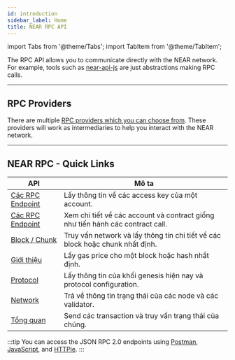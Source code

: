 ```yaml
---
id: introduction
sidebar_label: Home
title: NEAR RPC API
---
```


import Tabs from '@theme/Tabs';
import TabItem from '@theme/TabItem';

The RPC API allows you to communicate directly with the NEAR network. For example, tools such as [near-api-js](/tools/near-api-js/quick-reference) are just abstractions making RPC calls.

<hr className="subsection" />

## RPC Providers

There are multiple [RPC providers which you can choose from](./providers.md). These providers will work as intermediaries to help you interact with the NEAR network.

<hr className="subsection" />

## NEAR RPC - Quick Links

| API                                      | Mô ta                                                                          |
| ---------------------------------------- | ------------------------------------------------------------------------------ |
| [Các RPC Endpoint](/api/rpc/access-keys) | Lấy thông tin về các access key của một account.                               |
| [Các RPC Endpoint](/api/rpc/contracts)   | Xem chi tiết về các account và contract giống như tiến hành các contract call. |
| [Block / Chunk](/api/rpc/block-chunk)    | Truy vấn network và lấy thông tin chi tiết về các block hoặc chunk nhất định.  |
| [Giới thiệu](/api/rpc/gas)               | Lấy gas price cho một block hoặc hash nhất định.                               |
| [Protocol](/api/rpc/protocol)            | Lấy thông tin của khối genesis hiện nay và protocol configuration.             |
| [Network](/api/rpc/network)              | Trả về thông tin trạng thái của các node và các validator.                     |
| [Tổng quan](/api/rpc/transactions)      | Send các transaction và truy vấn trạng thái của chúng.                         |

:::tip You can access the JSON RPC 2.0 endpoints using [Postman](/api/rpc/setup#postman-setup), [JavaScript](/api/rpc/setup#javascript-setup), and [HTTPie](/api/rpc/setup#httpie-setup). :::
